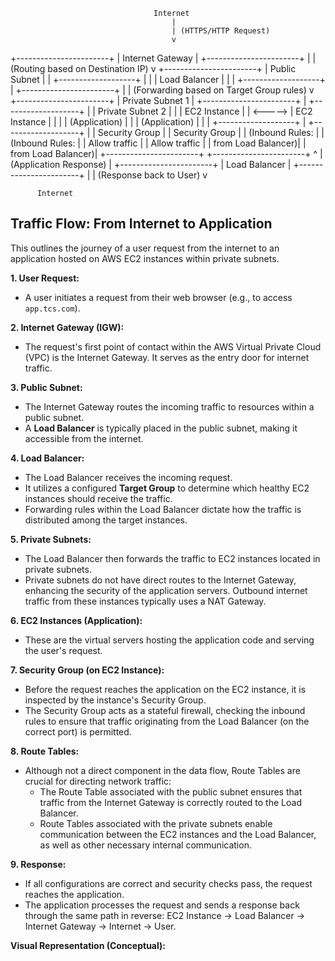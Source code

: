 
                                    Internet
                                        |
                                        | (HTTPS/HTTP Request)
                                        v
+-----------------------+
|   Internet Gateway    |
+-----------------------+
          |
          | (Routing based on Destination IP)
          v
+-----------------------+
|   Public Subnet       |
| +-------------------+ |
| |   Load Balancer   | |
| +-------------------+ |
+-----------------------+
          |
          | (Forwarding based on Target Group rules)
          v
+-----------------------+
|   Private Subnet 1    |       +-----------------------+
| +-------------------+ |       |   Private Subnet 2    |
| |   EC2 Instance    | | <-----> |   EC2 Instance    | |
| |   (Application)   | |       |   (Application)   | |
| +-------------------+ |       +-------------------+ |
|   Security Group    |       |   Security Group    |
|   (Inbound Rules:   |       |   (Inbound Rules:   |
|    Allow traffic     |       |    Allow traffic     |
|    from Load Balancer)|       |    from Load Balancer)|
+-----------------------+       +-----------------------+
          ^
          | (Application Response)
          |
+-----------------------+
|   Load Balancer       |
+-----------------------+
          |
          | (Response back to User)
          v


          Internet


## Traffic Flow: From Internet to Application

This outlines the journey of a user request from the internet to an application hosted on AWS EC2 instances within private subnets.

**1. User Request:**
   - A user initiates a request from their web browser (e.g., to access `app.tcs.com`).

**2. Internet Gateway (IGW):**
   - The request's first point of contact within the AWS Virtual Private Cloud (VPC) is the Internet Gateway. It serves as the entry door for internet traffic.

**3. Public Subnet:**
   - The Internet Gateway routes the incoming traffic to resources within a public subnet.
   - A **Load Balancer** is typically placed in the public subnet, making it accessible from the internet.

**4. Load Balancer:**
   - The Load Balancer receives the incoming request.
   - It utilizes a configured **Target Group** to determine which healthy EC2 instances should receive the traffic.
   - Forwarding rules within the Load Balancer dictate how the traffic is distributed among the target instances.

**5. Private Subnets:**
   - The Load Balancer then forwards the traffic to EC2 instances located in private subnets.
   - Private subnets do not have direct routes to the Internet Gateway, enhancing the security of the application servers. Outbound internet traffic from these instances typically uses a NAT Gateway.

**6. EC2 Instances (Application):**
   - These are the virtual servers hosting the application code and serving the user's request.

**7. Security Group (on EC2 Instance):**
   - Before the request reaches the application on the EC2 instance, it is inspected by the instance's Security Group.
   - The Security Group acts as a stateful firewall, checking the inbound rules to ensure that traffic originating from the Load Balancer (on the correct port) is permitted.

**8. Route Tables:**
   - Although not a direct component in the data flow, Route Tables are crucial for directing network traffic:
     - The Route Table associated with the public subnet ensures that traffic from the Internet Gateway is correctly routed to the Load Balancer.
     - Route Tables associated with the private subnets enable communication between the EC2 instances and the Load Balancer, as well as other necessary internal communication.

**9. Response:**
   - If all configurations are correct and security checks pass, the request reaches the application.
   - The application processes the request and sends a response back through the same path in reverse: EC2 Instance -> Load Balancer -> Internet Gateway -> Internet -> User.

**Visual Representation (Conceptual):**
